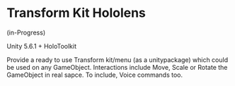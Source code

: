# Transform Kit Hololens
 (in-Progress)

Unity 5.6.1 + HoloToolkit

Provide a ready to use Transform kit/menu (as a unitypackage) which could be used on any GameObject.
Interactions include Move, Scale or Rotate the GameObject in real sapce. To include, Voice commands too.
